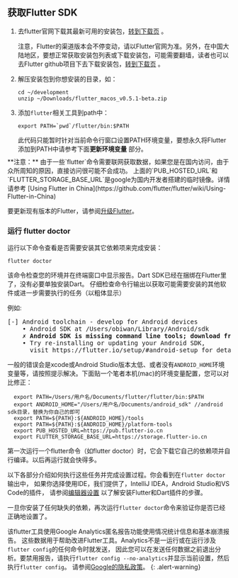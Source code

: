 ## 获取Flutter SDK

1. 去flutter官网下载其最新可用的安装包，[转到下载页](https://flutter.io/sdk-archive/#macos) 。

   注意，Flutter的渠道版本会不停变动，请以Flutter官网为准。另外，在中国大陆地区，要想正常获取安装包列表或下载安装包，可能需要翻墙，读者也可以去Flutter github项目下去下载安装包，[转到下载页](https://github.com/flutter/flutter/releases) 。

2. 解压安装包到你想安装的目录，如：

   ```shell
   cd ~/development
   unzip ~/Downloads/flutter_macos_v0.5.1-beta.zip
   ```

3. 添加`flutter`相关工具到path中：

   ```shell
   export PATH=`pwd`/flutter/bin:$PATH
   ```

   此代码只能暂时针对当前命令行窗口设置PATH环境变量，要想永久将Flutter添加到PATH中请参考下面**更新环境变量** 部分。

<div class="alert alert-info" markdown="1" style="margin-top:-5px">
 **注意：** 由于一些`flutter`命令需要联网获取数据，如果您是在国内访问，由于众所周知的原因，直接访问很可能不会成功。
 上面的`PUB_HOSTED_URL`和`FLUTTER_STORAGE_BASE_URL`是google为国内开发者搭建的临时镜像。详情请参考 [Using Flutter in China](https://github.com/flutter/flutter/wiki/Using-Flutter-in-China)
</div>


要更新现有版本的Flutter，请参阅[升级Flutter](/upgrading/)。



### 运行 flutter doctor

运行以下命令查看是否需要安装其它依赖项来完成安装：

```commandline
flutter doctor
```

该命令检查您的环境并在终端窗口中显示报告。Dart SDK已经在捆绑在Flutter里了，没有必要单独安装Dart。
仔细检查命令行输出以获取可能需要安装的其他软件或进一步需要执行的任务（以粗体显示）

例如:
<pre>
[-] Android toolchain - develop for Android devices
    • Android SDK at /Users/obiwan/Library/Android/sdk
    <strong>✗ Android SDK is missing command line tools; download from https://goo.gl/XxQghQ</strong>
    • Try re-installing or updating your Android SDK,
      visit https://flutter.io/setup/#android-setup for detailed instructions.
</pre>

一般的错误会是xcode或Android Studio版本太低、或者没有`ANDROID_HOME`环境变量等，请按照提示解决。下面贴一个笔者本机(mac)的环境变量配置，您可以对比修正：
```commandline
  export PATH=/Users/用户名/Documents/flutter/flutter/bin:$PATH
  export ANDROID_HOME="/Users/用户名/Documents/android_sdk" //android sdk目录，替换为你自己的即可
  export PATH=${PATH}:${ANDROID_HOME}/tools
  export PATH=${PATH}:${ANDROID_HOME}/platform-tools
  export PUB_HOSTED_URL=https://pub.flutter-io.cn
  export FLUTTER_STORAGE_BASE_URL=https://storage.flutter-io.cn
```

第一次运行一个flutter命令（如flutter doctor）时，它会下载它自己的依赖项并自行编译。以后再运行就会快得多。

以下各部分介绍如何执行这些任务并完成设置过程。你会看到在`flutter doctor`输出中，
如果你选择使用IDE，我们提供了，IntelliJ IDEA，Android Studio和VS Code的插件，
请参阅[编辑器设置](/get-started/editor/) 以了解安装Flutter和Dart插件的步骤。

一旦你安装了任何缺失的依赖，再次运行`flutter doctor`命令来验证你是否已经正确地设置了。

该flutter工具使用Google Analytics匿名报告功能使用情况统计信息和基本崩溃报告。
这些数据用于帮助改进Flutter工具。Analytics不是一运行或在运行涉及`flutter config`的任何命令时就发送，
因此您可以在发送任何数据之前退出分析。要禁用报告，请执行`flutter config --no-analytics`并显示当前设置，然后执行`flutter config`。
请参阅[Google的隐私政策](https://www.google.com/intl/en/policies/privacy/)。
{: .alert-warning}
